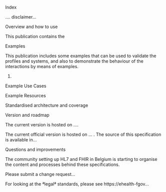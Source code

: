 Index

.... disclaimer...



Overview and how to use

This publication contains the 



Examples 

This publication includes some examples that can be used to validate the profiles and systems, and also to demonstrate the behaviour of the interactions by means of examples.







1. 





Example Use Cases

Example Resources





Standardised architecture and coverage







Version and roadmap

The current version is hosted on ....

The current official version is hosted on ... . The source of this specification is available in...





Questions and improvements

The community setting up HL7 and FHIR in Belgium is starting to organise the content and processes behind these specifications. 

Please submit a change request...

For looking at the ªlegalª standards, please see https://ehealth-fgov...





